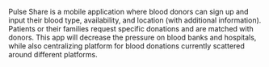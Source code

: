 Pulse Share is a mobile application where blood donors can sign up and input their blood type, availability, and location (with additional information). Patients or their families request specific donations and are matched with donors. This app will decrease the pressure on blood banks and hospitals, while also centralizing platform for blood donations currently scattered around different platforms.
